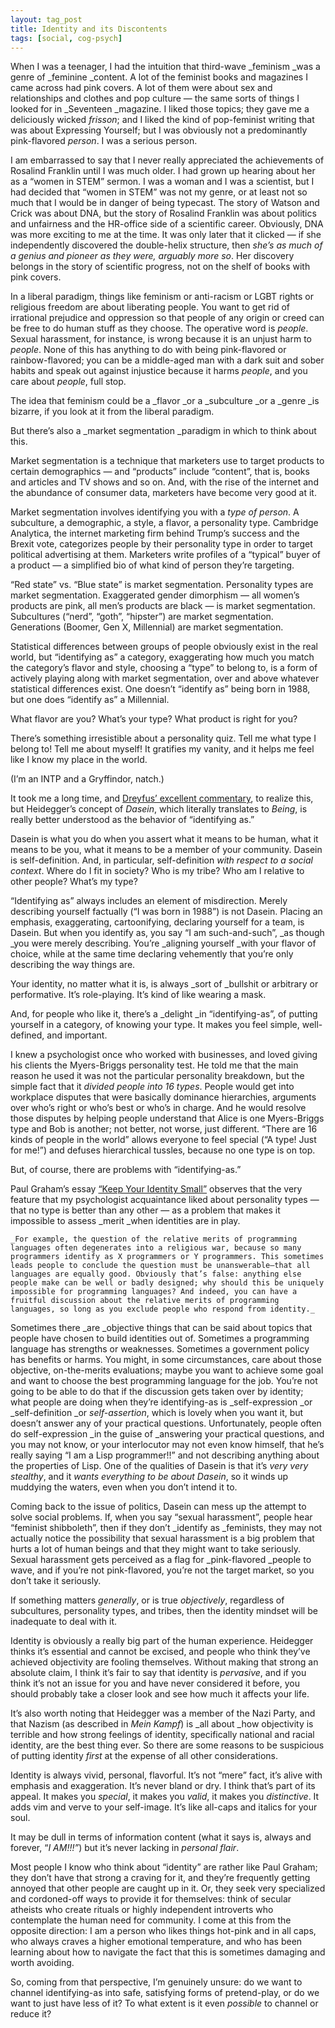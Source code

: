 ```yaml
---
layout: tag_post
title: Identity and its Discontents
tags: [social, cog-psych]
---
```


When I was a teenager, I had the intuition that third-wave _feminism _was a genre of _feminine _content.  A lot of the feminist books and magazines I came across had pink covers. A lot of them were about sex and relationships and clothes and pop culture — the same sorts of things I looked for in _Seventeen _magazine. I liked those topics; they gave me a deliciously wicked _frisson_; and I liked the kind of pop-feminist writing that was about Expressing Yourself; but I was obviously not a predominantly pink-flavored _person_. I was a serious person.

I am embarrassed to say that I never really appreciated the achievements of Rosalind Franklin until I was much older. I had grown up hearing about her as a “women in STEM” sermon.   I was a woman and I was a scientist, but I had decided that “women in STEM” was not my genre, or at least not so much that I would be in danger of being typecast.  The story of Watson and Crick was about DNA, but the story of Rosalind Franklin was about politics and unfairness and the HR-office side of a scientific career.  Obviously, DNA was more exciting to me at the time. It was only later that it clicked — if she independently discovered the double-helix structure, then _she’s as much of a genius and pioneer as they were, arguably more so_.  Her discovery belongs in the story of scientific progress, not on the shelf of books with pink covers.

In a liberal paradigm, things like feminism or anti-racism or LGBT rights or religious freedom are about liberating people.  You want to get rid of irrational prejudice and oppression so that people of any origin or creed can be free to do human stuff as they choose. The operative word is _people_. Sexual harassment, for instance, is wrong because it is an unjust harm to _people_.  None of this has anything to do with being pink-flavored or rainbow-flavored; you can be a middle-aged man with a dark suit and sober habits and speak out against injustice because it harms _people_, and you care about _people_, full stop.

The idea that feminism could be a _flavor _or a _subculture _or a _genre _is bizarre, if you look at it from the liberal paradigm.

But there’s also a _market segmentation _paradigm in which to think about this.

Market segmentation is a technique that marketers use to target products to certain demographics — and “products” include “content”, that is, books and articles and TV shows and so on.  And, with the rise of the internet and the abundance of consumer data, marketers have become very good at it.

Market segmentation involves identifying you with a _type of person_. A subculture, a demographic, a style, a flavor, a personality type. Cambridge Analytica, the internet marketing firm behind Trump’s success and the Brexit vote, categorizes people by their personality type in order to target political advertising at them. Marketers write profiles of a “typical” buyer of a product — a simplified bio of what kind of person they’re targeting.

“Red state” vs. “Blue state” is market segmentation. Personality types are market segmentation.  Exaggerated gender dimorphism — all women’s products are pink, all men’s products are black — is market segmentation. Subcultures (“nerd”, “goth”, “hipster”) are market segmentation.  Generations (Boomer, Gen X, Millennial) are market segmentation.

Statistical differences between groups of people obviously exist in the real world, but “identifying as” a category, exaggerating how much you match the category’s flavor and style, choosing a “type” to belong to, is a form of actively playing along with market segmentation, over and above whatever statistical differences exist.  One doesn’t “identify as” being born in 1988, but one does “identify as” a Millennial.

What flavor are you? What’s your type? What product is right for you?

There’s something irresistible about a personality quiz.  Tell me what type I belong to!  Tell me about myself!  It gratifies my vanity, and it helps me feel like I know my place in the world.

(I’m an INTP and a Gryffindor, natch.)

It took me a long time, and [Dreyfus’ excellent commentary](https://www.amazon.com/Being-World-Commentary-Heideggers-Division/dp/0262540568), to realize this, but Heidegger’s concept of _Dasein_, which literally translates to _Being_, is really better understood as the behavior of “identifying as.”

Dasein is what you do when you assert what it means to be human, what it means to be you, what it means to be a member of your community.  Dasein is self-definition.  And, in particular, self-definition _with respect to a social context_. Where do I fit in society? Who is my tribe? Who am I relative to other people? What’s my type?

“Identifying as” always includes an element of misdirection. Merely describing yourself factually (“I was born in 1988”) is not Dasein. Placing an emphasis, exaggerating, cartoonifying, declaring yourself for a team, is Dasein.  But when you identify as, you say “I am such-and-such”, _as though _you were merely describing. You’re _aligning yourself _with your flavor of choice, while at the same time declaring vehemently that you’re only describing the way things are.

Your identity, no matter what it is, is always _sort of _bullshit or arbitrary or performative.  It’s role-playing. It’s kind of like wearing a mask.

And, for people who like it, there’s a _delight _in “identifying-as”, of putting yourself in a category, of knowing your type.  It makes you feel simple, well-defined, and important.

I knew a psychologist once who worked with businesses, and loved giving his clients the Myers-Briggs personality test. He told me that the main reason he used it was not the particular personality breakdown, but the simple fact that it _divided people into 16 types_. People would get into workplace disputes that were basically dominance hierarchies, arguments over who’s right or who’s best or who’s in charge. And he would resolve those disputes by helping people understand that Alice is one Myers-Briggs type and Bob is another; not better, not worse, just different.  “There are 16 kinds of people in the world” allows everyone to feel special (“A type! Just for me!”) and defuses hierarchical tussles, because no one type is on top.

But, of course, there are problems with “identifying-as.”

Paul Graham’s essay [“Keep Your Identity Small”](http://paulgraham.com/identity.html) observes that the very feature that my psychologist acquaintance liked about personality types — that no type is better than any other — as a problem that makes it impossible to assess _merit _when identities are in play.


    _For example, the question of the relative merits of programming languages often degenerates into a religious war, because so many programmers identify as X programmers or Y programmers. This sometimes leads people to conclude the question must be unanswerable—that all languages are equally good. Obviously that’s false: anything else people make can be well or badly designed; why should this be uniquely impossible for programming languages? And indeed, you can have a fruitful discussion about the relative merits of programming languages, so long as you exclude people who respond from identity._

Sometimes there _are _objective things that can be said about topics that people have chosen to build identities out of. Sometimes a programming language has strengths or weaknesses. Sometimes a government policy has benefits or harms. You might, in some circumstances, care about those objective, on-the-merits evaluations; maybe you want to achieve some goal and want to choose the best programming language for the job. You’re not going to be able to do that if the discussion gets taken over by identity; what people are doing when they’re identifying-as is _self-expression _or _self-definition _or _self-assertion_, which is lovely when you want it, but doesn’t answer any of your practical questions.  Unfortunately, people often do self-expression _in the guise of _answering your practical questions, and you may not know, or your interlocutor may not even know himself, that he’s really saying “I am a Lisp programmer!!” and not describing anything about the properties of Lisp.  One of the qualities of Dasein is that it’s _very very stealthy_, and it _wants everything to be about Dasein_, so it winds up muddying the waters, even when you don’t intend it to.

Coming back to the issue of politics, Dasein can mess up the attempt to solve social problems. If, when you say “sexual harassment”, people hear “feminist shibboleth”, then if they don’t _identify as _feminists, they may not actually notice the possibility that sexual harassment is a big problem that hurts a lot of human beings and that they might want to take seriously.  Sexual harassment gets perceived as a flag for _pink-flavored _people to wave, and if you’re not pink-flavored, you’re not the target market, so you don’t take it seriously.

If something matters _generally_, or is true _objectively_, regardless of subcultures, personality types, and tribes, then the identity mindset will be inadequate to deal with it.

Identity is obviously a really big part of the human experience. Heidegger thinks it’s essential and cannot be excised, and people who think they’ve achieved objectivity are fooling themselves. Without making that strong an absolute claim, I think it’s fair to say that identity is _pervasive_, and if you think it’s not an issue for you and have never considered it before, you should probably take a closer look and see how much it affects your life.

It’s also worth noting that Heidegger was a member of the Nazi Party, and that Nazism (as described in _Mein Kampf_) is _all about _how objectivity is terrible and how strong feelings of identity, specifically national and racial identity, are the best thing ever.  So there are some reasons to be suspicious of putting identity _first_ at the expense of all other considerations.

Identity is always vivid, personal, flavorful.  It’s not “mere” fact, it’s alive with emphasis and exaggeration.  It’s never bland or dry.  I think that’s part of its appeal.  It makes you _special_, it makes you _valid_, it makes you _distinctive_.  It adds vim and verve to your self-image. It’s like all-caps and italics for your soul.

It may be dull in terms of information content (what it says is, always and forever, “_I AM!!!”_) but it’s never lacking in _personal flair_.

Most people I know who think about “identity” are rather like Paul Graham; they don’t have that strong a craving for it, and they’re frequently getting annoyed that other people are caught up in it. Or, they seek very specialized and cordoned-off ways to provide it for themselves: think of secular atheists who create rituals or highly independent introverts who contemplate the human need for community. I come at this from the opposite direction: I am a person who likes things hot-pink and in all caps, who always craves a higher emotional temperature, and who has been learning about how to navigate the fact that this is sometimes damaging and worth avoiding.

So, coming from that perspective, I’m genuinely unsure: do we want to channel identifying-as into safe, satisfying forms of pretend-play, or do we want to just have less of it?  To what extent is it even _possible_ to channel or reduce it?
